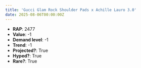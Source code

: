 ```yaml
---
title: 'Gucci Glam Rock Shoulder Pads x Achille Lauro 3.0'
date: 2025-08-06T00:00:00Z
---
```

- **RAP**: 2477
- **Value**: -1
- **Demand level**: -1
- **Trend**: -1
- **Projected?**: True
- **Hyped?**: True
- **Rare?**: True
